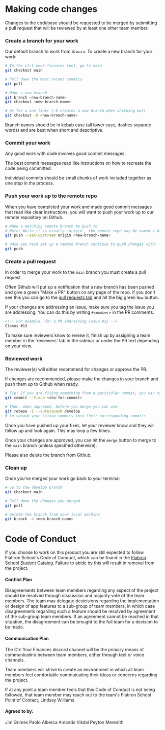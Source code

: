 # Making code changes

Changes to the codebase should be requested to be merged by submitting a pull request that will be reviewed by at least one other team member.

### Create a branch for your work

Our default branch to work from is `main`. To create a new branch for your work:

```sh
# In the ctrl-your-finances root, go to main
git checkout main

# Pull down the most recent commits
git pull

# Make a new branch
git branch <new-branch-name>
git checkout <new-branch-name>

# Or for a one liner (-b creates a new branch when checking out)
git checkout -b <new-branch-name>
```

Branch names should be in kebab case (all lower case, dashes separate words) and are best when short and descriptive.

### Commit your work

Any good work with code involves good commit messages.

The best commit messages read like instructions on how to recreate the code being committed.

Individual commits should be small chunks of work included together as one step in the process.

### Push your work up to the remote repo

When you have completed your work and made good commit messages that read like clear instructions, you will want to push your work up to our remote repository on Github.

```sh
# Make a matching remote branch to push to
# Note: While it is usually `origin`, the remote repo may be named a different alias on your machine
git push --set-upstream origin <new-branch-name>

# Once you have set up a remote branch continue to push changes with:
git push
```

### Create a pull request

In order to merge your work to the `main` branch you must create a pull request.

Often Github will put up a notification that a new branch has been pushed and give a green "Make a PR" button on any page of the repo. If you don't see this you can go to the [pull requests tab](https://github.com/omgitsmiles/ctrl-your-finances/pulls) and hit the big green `New` button.

If your changes are addressing an issue, make sure you tag the issue you are addressing. You can do this by writing `#<number>` in the PR comments.

```md
<!-- For example, for a PR addressing issue #13 -->
Closes #13
```

To make sure reviewers know to review it, finish up by assigning a team member in the 'reviewers' tab in the sidebar or under the PR text depending on your view.

### Reviewed work

The reviewer(s) will either recommend for changes or approve the PR.

If changes are recommended, please make the changes in your branch and push them up to Github when ready.

```bash
# Tip: If you are fixing something from a particular commit, you can create a !fixup commit with
git commit --fixup <sha-for-commit>

# Then, when approved, before you merge you can use:
git rebase -i --autosquash develop
# to squash your !fixup commits into their corresponding commits
```

Once you have pushed up your fixes, let your reviewer know and they will follow up and look again. This may loop a few times.

Once your changes are approved, you can hit the `merge` button to merge to the `main` branch (unless specified otherwise).

Please also delete the branch from Github.

### Clean up

Once you've merged your work go back to your terminal

```sh
# Go to the develop branch
git checkout main

# Pull down the changes you merged
git pull

# Delete the branch from your local machine
git branch -d <new-branch-name>
```


# Code of Conduct

If you choose to work on this product you are still expected to follow Flatiron School's Code of Conduct, which can be found in the [Flatiron School Student Catalog](https://drive.google.com/file/d/1j7_zo7QHdp1Znakk3eENcqJNbvFfbjSD/view).
Failure to abide by this will result in removal from the project.

#### Conflict Plan

Disagreements between team members regarding any aspect of the project should be resolved through discussion and majority vote of the team members.  The team may delegate desicisions regarding the implementation or design of app features to a sub-group of team members, in which case disagreements regarding such a feature should be resolved by agreement of the sub-group team members.  If an agreement cannot be reached in that situation, the disagreement can be brought to the full team for a decision to be made.

#### Communication Plan

The Ctrl Your Finances discord channel will be the primary means of communicatino between team members, either through text or voice channels.

Team members will strive to create an environment in which all team members feel comfortable commuicating their ideas or concerns regarding the project.
  
If at any point a team member feels that this Code of Conduct is not being followed, that team member may reach out to the team's Flatiron School Point of Contact, Lindsey Williams.

#### Agreed to by:
Jim Grimes
Paolo Alberca
Amanda Vikdal
Peyton Meredith



